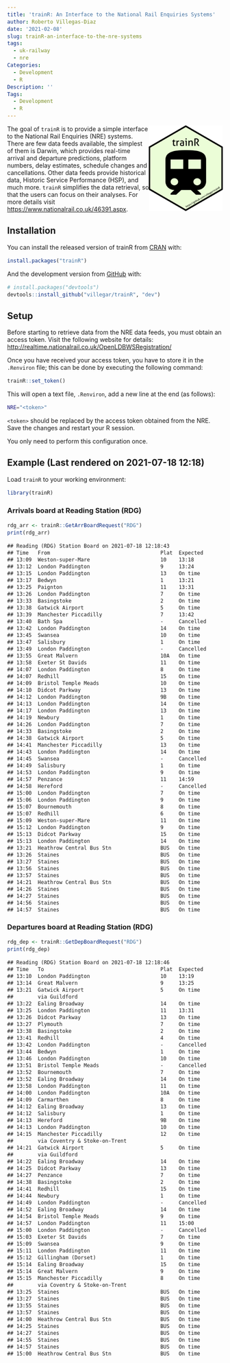 ```yaml
---
title: 'trainR: An Interface to the National Rail Enquiries Systems'
author: Roberto Villegas-Diaz
date: '2021-02-08'
slug: trainR-an-interface-to-the-nre-systems
tags:
  - uk-railway
  - nre
Categories:
  - Development
  - R
Description: ''
Tags:
  - Development
  - R
---
```


<img src="https://raw.githubusercontent.com/villegar/trainR/main/inst/images/logo.png" alt="logo" align="right" height=200px/>

The goal of `trainR` is to provide a simple interface to the 
National Rail Enquiries (NRE) systems. There are few data feeds 
available, the simplest of them is Darwin, which provides real-time 
arrival and departure predictions, platform numbers, delay estimates, 
schedule changes and cancellations. Other data feeds provide historical 
data, Historic Service Performance (HSP), and much more. `trainR` 
simplifies the data retrieval, so that the users can focus on their 
analyses. For more details visit 
https://www.nationalrail.co.uk/46391.aspx.

## Installation

You can install the released version of trainR from [CRAN](https://CRAN.R-project.org) with:

``` r
install.packages("trainR")
```

And the development version from [GitHub](https://github.com/) with:

``` r
# install.packages("devtools")
devtools::install_github("villegar/trainR", "dev")
```

## Setup
Before starting to retrieve data from the NRE data feeds, you must obtain an access token. 
Visit the following website for details: http://realtime.nationalrail.co.uk/OpenLDBWSRegistration/

Once you have received your access token, you have to store it in the `.Renviron` file; this can be 
done by executing the following command:


```r
trainR::set_token()
```

This will open a text file, `.Renviron`, add a new line at the end (as follows):

```bash
NRE="<token>"
```

`<token>` should be replaced by the access token obtained from the NRE. Save the changes and restart 
your R session.

You only need to perform this configuration once.

## Example (Last rendered on 2021-07-18 12:18)

Load `trainR` to your working environment:

```r
library(trainR)
```

### Arrivals board at Reading Station (RDG)


```r
rdg_arr <- trainR::GetArrBoardRequest("RDG")
print(rdg_arr)
```

```
## Reading (RDG) Station Board on 2021-07-18 12:18:43
## Time   From                                    Plat  Expected
## 13:09  Weston-super-Mare                       10    13:18
## 13:12  London Paddington                       9     13:24
## 13:15  London Paddington                       13    On time
## 13:17  Bedwyn                                  1     13:21
## 13:25  Paignton                                11    13:31
## 13:26  London Paddington                       7     On time
## 13:33  Basingstoke                             2     On time
## 13:38  Gatwick Airport                         5     On time
## 13:39  Manchester Piccadilly                   7     13:42
## 13:40  Bath Spa                                -     Cancelled
## 13:42  London Paddington                       14    On time
## 13:45  Swansea                                 10    On time
## 13:47  Salisbury                               1     On time
## 13:49  London Paddington                       -     Cancelled
## 13:55  Great Malvern                           10A   On time
## 13:58  Exeter St Davids                        11    On time
## 14:07  London Paddington                       8     On time
## 14:07  Redhill                                 15    On time
## 14:09  Bristol Temple Meads                    10    On time
## 14:10  Didcot Parkway                          13    On time
## 14:12  London Paddington                       9B    On time
## 14:13  London Paddington                       14    On time
## 14:17  London Paddington                       13    On time
## 14:19  Newbury                                 1     On time
## 14:26  London Paddington                       7     On time
## 14:33  Basingstoke                             2     On time
## 14:38  Gatwick Airport                         5     On time
## 14:41  Manchester Piccadilly                   13    On time
## 14:43  London Paddington                       14    On time
## 14:45  Swansea                                 -     Cancelled
## 14:49  Salisbury                               1     On time
## 14:53  London Paddington                       9     On time
## 14:57  Penzance                                11    14:59
## 14:58  Hereford                                -     Cancelled
## 15:00  London Paddington                       7     On time
## 15:06  London Paddington                       9     On time
## 15:07  Bournemouth                             8     On time
## 15:07  Redhill                                 6     On time
## 15:09  Weston-super-Mare                       11    On time
## 15:12  London Paddington                       9     On time
## 15:13  Didcot Parkway                          15    On time
## 15:13  London Paddington                       14    On time
## 13:21  Heathrow Central Bus Stn                BUS   On time
## 13:26  Staines                                 BUS   On time
## 13:27  Staines                                 BUS   On time
## 13:56  Staines                                 BUS   On time
## 13:57  Staines                                 BUS   On time
## 14:21  Heathrow Central Bus Stn                BUS   On time
## 14:26  Staines                                 BUS   On time
## 14:27  Staines                                 BUS   On time
## 14:56  Staines                                 BUS   On time
## 14:57  Staines                                 BUS   On time
```

### Departures board at Reading Station (RDG)


```r
rdg_dep <- trainR::GetDepBoardRequest("RDG")
print(rdg_dep)
```

```
## Reading (RDG) Station Board on 2021-07-18 12:18:46
## Time   To                                      Plat  Expected
## 13:10  London Paddington                       10    13:19
## 13:14  Great Malvern                           9     13:25
## 13:21  Gatwick Airport                         5     On time
##        via Guildford                           
## 13:22  Ealing Broadway                         14    On time
## 13:25  London Paddington                       11    13:31
## 13:26  Didcot Parkway                          13    On time
## 13:27  Plymouth                                7     On time
## 13:38  Basingstoke                             2     On time
## 13:41  Redhill                                 4     On time
## 13:42  London Paddington                       -     Cancelled
## 13:44  Bedwyn                                  1     On time
## 13:46  London Paddington                       10    On time
## 13:51  Bristol Temple Meads                    -     Cancelled
## 13:52  Bournemouth                             7     On time
## 13:52  Ealing Broadway                         14    On time
## 13:58  London Paddington                       11    On time
## 14:00  London Paddington                       10A   On time
## 14:09  Carmarthen                              8     On time
## 14:12  Ealing Broadway                         13    On time
## 14:12  Salisbury                               1     On time
## 14:13  Hereford                                9B    On time
## 14:13  London Paddington                       10    On time
## 14:15  Manchester Piccadilly                   12    On time
##        via Coventry & Stoke-on-Trent           
## 14:21  Gatwick Airport                         5     On time
##        via Guildford                           
## 14:22  Ealing Broadway                         14    On time
## 14:25  Didcot Parkway                          13    On time
## 14:27  Penzance                                7     On time
## 14:38  Basingstoke                             2     On time
## 14:41  Redhill                                 15    On time
## 14:44  Newbury                                 1     On time
## 14:49  London Paddington                       -     Cancelled
## 14:52  Ealing Broadway                         14    On time
## 14:54  Bristol Temple Meads                    9     On time
## 14:57  London Paddington                       11    15:00
## 15:00  London Paddington                       -     Cancelled
## 15:03  Exeter St Davids                        7     On time
## 15:09  Swansea                                 9     On time
## 15:11  London Paddington                       11    On time
## 15:12  Gillingham (Dorset)                     1     On time
## 15:14  Ealing Broadway                         15    On time
## 15:14  Great Malvern                           9     On time
## 15:15  Manchester Piccadilly                   8     On time
##        via Coventry & Stoke-on-Trent           
## 13:25  Staines                                 BUS   On time
## 13:27  Staines                                 BUS   On time
## 13:55  Staines                                 BUS   On time
## 13:57  Staines                                 BUS   On time
## 14:00  Heathrow Central Bus Stn                BUS   On time
## 14:25  Staines                                 BUS   On time
## 14:27  Staines                                 BUS   On time
## 14:55  Staines                                 BUS   On time
## 14:57  Staines                                 BUS   On time
## 15:00  Heathrow Central Bus Stn                BUS   On time
```
